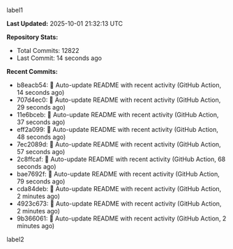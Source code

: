 
label1 
<!-- ACTIVITY_START -->
**Last Updated:** 2025-10-01 21:32:13 UTC

**Repository Stats:**
- Total Commits: 12822
- Last Commit: 14 seconds ago

**Recent Commits:**
- b8eacb54: 🤖 Auto-update README with recent activity (GitHub Action, 14 seconds ago)
- 707d4ec0: 🤖 Auto-update README with recent activity (GitHub Action, 29 seconds ago)
- 11e6bceb: 🤖 Auto-update README with recent activity (GitHub Action, 37 seconds ago)
- eff2a099: 🤖 Auto-update README with recent activity (GitHub Action, 48 seconds ago)
- 7ec2089d: 🤖 Auto-update README with recent activity (GitHub Action, 57 seconds ago)
- 2c8ffcaf: 🤖 Auto-update README with recent activity (GitHub Action, 68 seconds ago)
- bae7692f: 🤖 Auto-update README with recent activity (GitHub Action, 79 seconds ago)
- cda84deb: 🤖 Auto-update README with recent activity (GitHub Action, 2 minutes ago)
- 4923c673: 🤖 Auto-update README with recent activity (GitHub Action, 2 minutes ago)
- 9b366061: 🤖 Auto-update README with recent activity (GitHub Action, 2 minutes ago)
<!-- ACTIVITY_END -->

label2
